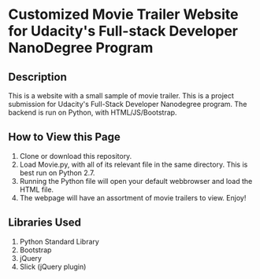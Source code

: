 # Customized Movie Trailer Website for Udacity's Full-stack Developer NanoDegree Program

## Description
This is a website with a small sample of movie trailer. This is a project submission for Udacity's Full-Stack Developer Nanodegree program. The backend is run on Python, with HTML/JS/Bootstrap. 

## How to View this Page
1. Clone or download this repository. 
2. Load Movie.py, with all of its relevant file in the same directory. This is best run on Python 2.7. 
3. Running the Python file will open your default webbrowser and load the HTML file. 
4. The webpage will have an assortment of movie trailers to view. Enjoy!

## Libraries Used
1. Python Standard Library  
2. Bootstrap
2. jQuery
3. Slick (jQuery plugin)